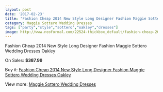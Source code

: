```yaml
---
layout: post
date: '2017-02-23'
title: "Fashion Cheap 2014 New Style Long Designer Fashion Maggie Sottero Wedding Dresses Oakley"
category: Maggie Sottero Wedding Dresses
tags: ["party","style","sottero","oakley","dresses"]
image: http://www.neoformal.com/22524-thickbox_default/fashion-cheap-2014-new-style-long-designer-fashion-maggie-sottero-wedding-dresses-oakley.jpg
---
```

Fashion Cheap 2014 New Style Long Designer Fashion Maggie Sottero Wedding Dresses Oakley

On Sales: **$387.99**
<a href="https://www.neoformal.com/en/maggie-sottero-wedding-dresses-2014/7473-fashion-cheap-2014-new-style-long-designer-fashion-maggie-sottero-wedding-dresses-oakley.html"><amp-img layout="responsive" width="600" height="600" src="//www.neoformal.com/22524-thickbox_default/fashion-cheap-2014-new-style-long-designer-fashion-maggie-sottero-wedding-dresses-oakley.jpg" alt="Fashion Cheap 2014 New Style Long Designer Fashion Maggie Sottero Wedding Dresses Oakley 0" /></a>
<a href="https://www.neoformal.com/en/maggie-sottero-wedding-dresses-2014/7473-fashion-cheap-2014-new-style-long-designer-fashion-maggie-sottero-wedding-dresses-oakley.html"><amp-img layout="responsive" width="600" height="600" src="//www.neoformal.com/22525-thickbox_default/fashion-cheap-2014-new-style-long-designer-fashion-maggie-sottero-wedding-dresses-oakley.jpg" alt="Fashion Cheap 2014 New Style Long Designer Fashion Maggie Sottero Wedding Dresses Oakley 1" /></a>

Buy it: [Fashion Cheap 2014 New Style Long Designer Fashion Maggie Sottero Wedding Dresses Oakley](https://www.neoformal.com/en/maggie-sottero-wedding-dresses-2014/7473-fashion-cheap-2014-new-style-long-designer-fashion-maggie-sottero-wedding-dresses-oakley.html "Fashion Cheap 2014 New Style Long Designer Fashion Maggie Sottero Wedding Dresses Oakley")

View more: [Maggie Sottero Wedding Dresses](https://www.neoformal.com/en/123-maggie-sottero-wedding-dresses-2014 "Maggie Sottero Wedding Dresses")
